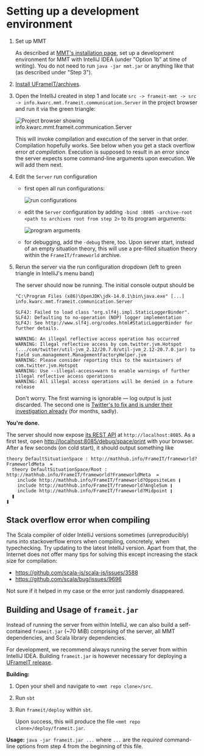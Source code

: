 # Setting up a development environment

1. Set up MMT

   As described at [MMT's installation page](https://uniformal.github.io//doc/setup/), set up a development environment for MMT with IntelliJ IDEA (under "Option 1b" at time of writing).
   You do not need to run `java -jar mmt.jar` or anything like that (as described under "Step 3").

2. [Install UFrameIT/archives](https://github.com/UFrameIT/archives).

3. Open the IntelliJ created in step 1 and locate `src -> frameit-mmt -> src -> info.kwarc.mmt.frameit.communication.Server` in the project browser and run it via the green triangle:

   ![Project browser showing `info.kwarc.mmt.frameit.communication.Server`](https://i.imgur.com/J75FzWa.png)

   This will invoke compilation and execution of the server in that order. Compilation hopefully works. See below when you get a stack overflow error *at compilation*. Execution is supposed to result in an error since the server expects some command-line arguments upon execution. We will add them next.

4. Edit the `Server` run configuration

   - first open all run configurations:

     ![run configurations](https://i.imgur.com/nFd8ETr.png)

   - edit the `Server` configuration by adding `-bind :8085 -archive-root <path to archives root from step 2>` to its program arguments:

     ![program arguments](https://i.imgur.com/lZahL6C.png)

   - for debugging, add the `-debug` there, too. Upon server start, instead of an empty situation theory, this will use a pre-filled situation theory within the `FrameIT/frameworld` archive.

6. Rerun the server via the run configuration dropdown (left to green triangle in IntelliJ's menu band)

   The server should now be running. The initial console output should be

   ```
   "C:\Program Files (x86)\OpenJDK\jdk-14.0.1\bin\java.exe" [...] info.kwarc.mmt.frameit.communication.Server

   SLF4J: Failed to load class "org.slf4j.impl.StaticLoggerBinder".
   SLF4J: Defaulting to no-operation (NOP) logger implementation
   SLF4J: See http://www.slf4j.org/codes.html#StaticLoggerBinder for further details.

   WARNING: An illegal reflective access operation has occurred
   WARNING: Illegal reflective access by com.twitter.jvm.Hotspot (.../com/twitter/util-jvm_2.12/20.7.0/util-jvm_2.12-20.7.0.jar) to field sun.management.ManagementFactoryHelper.jvm
   WARNING: Please consider reporting this to the maintainers of com.twitter.jvm.Hotspot
   WARNING: Use --illegal-access=warn to enable warnings of further illegal reflective access operations
   WARNING: All illegal access operations will be denied in a future release
   ```

   Don't worry. The first warning is ignorable &mdash; log output is just discarded. The second one is [Twitter's to fix and is under their investigation already](https://github.com/twitter/util/issues/266) (for months, sadly).

**You're done.**

The server should now expose [its REST API](./README.md#rest-api) at `http://localhost:8085`.
As a first test, open <http://localhost:8085/debug/space/print> with your browser. After a few seconds (on cold start), it should output something like

```mmt
theory DefaultSituationSpace : http://mathhub.info/FrameIT/frameworld?FrameworldMeta  = 
  theory DefaultSituationSpace/Root : http://mathhub.info/FrameIT/frameworld?FrameworldMeta  = 
    include http://mathhub.info/FrameIT/frameworld?OppositeLen ❙
    include http://mathhub.info/FrameIT/frameworld?AngleSum ❙
    include http://mathhub.info/FrameIT/frameworld?Midpoint ❙
  ❚
❚
```

## Stack overflow error when compiling

The Scala compiler of older IntelliJ versions sometimes (unreproducibly) runs into stackoverflow errors when compiling, concretely, when typechecking. Try updating to the latest IntelliJ version. Apart from that, the Internet does not offer many tips for solving this except increasing the stack size for compilation:

- <https://github.com/scala-js/scala-js/issues/3588>
- <https://github.com/scala/bug/issues/9696>

Not sure if it helped in my case or the error just randomly disappeared.

## Building and Usage of `frameit.jar`

Instead of running the server from within IntelliJ, we can also build a self-contained `frameit.jar` (~70 MiB) comprising of the server, all MMT dependencies, and Scala library dependencies.

For development, we recommend always running the server from within IntelliJ IDEA.
Building `frameit.jar` is however necessary for deploying a [UFrameIT release](https://github.com/UFrameIT/UFrameIT/releases).

**Building:**

1. Open your shell and navigate to `<mmt repo clone>/src`.
2. Run `sbt`
3. Run `frameit/deploy` within `sbt`.

   Upon success, this will produce the file `<mmt repo clone>/deploy/frameit.jar`.

**Usage:** `java -jar frameit.jar ...` where `...` are the *required* command-line options from step 4 from the beginning of this file.